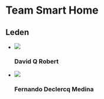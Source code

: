 # Team Smart Home
## Leden
<ul class="team">
    <li class="team-card">
        <img src="./assets/img/david_q.jpg">
        <h3>David Q Robert</h3>
    </li>
    <li class="team-card">
        <img src="./assets/img/fernando.jpg">
        <h3>Fernando Declercq Medina</h3>
    </li>
</ul>